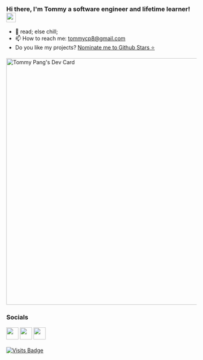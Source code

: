 ### Hi there, I'm Tommy a software engineer and lifetime learner! <img src="https://media.giphy.com/media/hvRJCLFzcasrR4ia7z/giphy.gif" width="25px">

- 🔭 read; else chill;
- 📫 How to reach me: [tommycp8@gmail.com](mailto:tommycp8@gmail.com)
- Do you like my projects? [Nominate me to Github Stars ⭐](https://stars.github.com/nominate/)

<a href="https://app.daily.dev/tommycp"><img src="https://api.daily.dev/devcards/v2/gZSsO72FPTZZwumBoMj2Y.png?type=wide&r=8hf" width="652" alt="Tommy Pang's Dev Card"/></a>

 ### Socials  <p align="left"> <a href="https://www.github.com/tommycp96" target="_blank" rel="noreferrer"><img src="https://raw.githubusercontent.com/danielcranney/readme-generator/main/public/icons/socials/github.svg" width="32" height="32" /></a> <a href="http://www.instagram.com/tommycp96" target="_blank" rel="noreferrer"><img src="https://raw.githubusercontent.com/danielcranney/readme-generator/main/public/icons/socials/instagram.svg" width="32" height="32" /></a> <a href="https://www.linkedin.com/in/tommycp96" target="_blank" rel="noreferrer"><img src="https://raw.githubusercontent.com/danielcranney/readme-generator/main/public/icons/socials/linkedin.svg" width="32" height="32" /></a></p>

[![Visits Badge](https://badges.pufler.dev/visits/tommycp96/tommycp96)](https://github.com/tommycp96)
